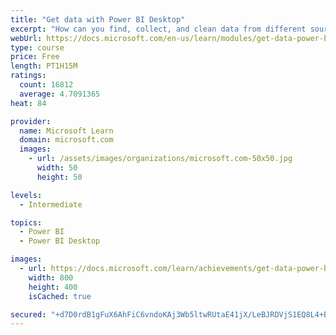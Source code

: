 ```yaml
---
title: "Get data with Power BI Desktop"
excerpt: "How can you find, collect, and clean data from different sources? Power BI is a tool for making sense of your data. You will learn tricks to make data-gathering easier."
webUrl: https://docs.microsoft.com/en-us/learn/modules/get-data-power-bi/
type: course
price: Free
length: PT1H15M
ratings:
  count: 16812
  average: 4.7091365
heat: 84

provider:
  name: Microsoft Learn
  domain: microsoft.com
  images:
    - url: /assets/images/organizations/microsoft.com-50x50.jpg
      width: 50
      height: 50

levels:
  - Intermediate

topics:
  - Power BI
  - Power BI Desktop

images:
  - url: https://docs.microsoft.com/learn/achievements/get-data-power-bi-desktop-social.png
    width: 800
    height: 400
    isCached: true

secured: "+d7D0rdB1gFuX6AhFiC6vndoKAj3Wb5ltwRUtaE41jX/LeBJRDVjS1EQ8L4+BYXwiHSKcEwwRE0Pb4pWla1zLzOIffvmaSDV5P6hpXt1OaF7Y7V3o4L8hzRbHFUINLv/VrOwRIwtNf9MRiPLpRZx3N3bkQDCzFAoqJjh2TCdBUdPanD4CmSzqBmWJBP3z9vSjs9s/q+4vc3J3JJSNIcHTg/Tl+kufCLbhqnpFReCh+1UKkPqGZ3gUq8/yoYWPMWmehRaFBztvgMpTQkNI6ZlbQttREFbIYSKGNbWmkM9YNkSaIpDFdTicH+N1d+mVLj7BGzqsT66MfJ1nfaJlF7Hc/G8S7LFCWDYj2bA9HmE3iX9B7y0pYVLLvzCP0yN4Y/VMkHU9CVM6C5BQ7jaN4+vBd5kSrG9+TcmQxztj+NZzu0kHJxmpZU/X9xfFQQ2tL7P;e1WkrPmWVx8ovsiQQwFvMQ=="
---
```


